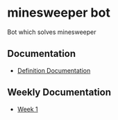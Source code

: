 # minesweeper bot

Bot which solves minesweeper

## Documentation
-   [Definition Documentation](https://github.com/KaimioL/minesweeper-bot/blob/master/documentation/Architecture-Documentation.md)

## Weekly Documentation
-   [Week 1](https://github.com/KaimioL/minesweeper-bot/blob/master/documentation/Week-1.md)